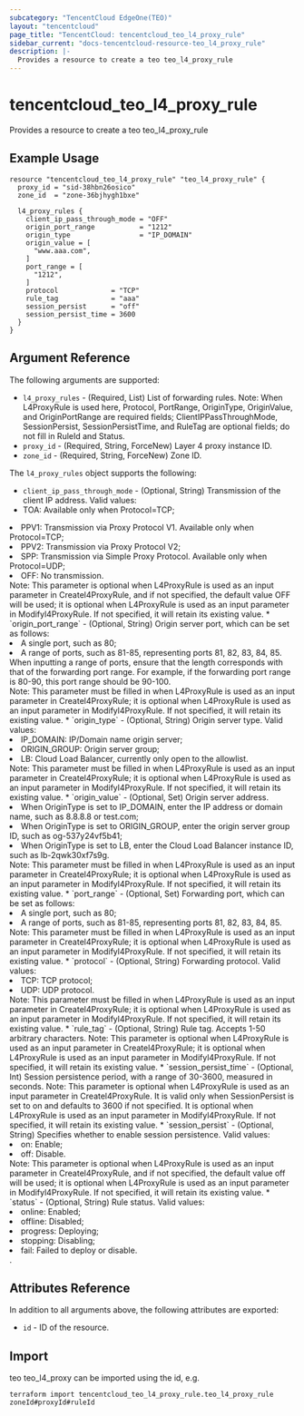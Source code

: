 ```yaml
---
subcategory: "TencentCloud EdgeOne(TEO)"
layout: "tencentcloud"
page_title: "TencentCloud: tencentcloud_teo_l4_proxy_rule"
sidebar_current: "docs-tencentcloud-resource-teo_l4_proxy_rule"
description: |-
  Provides a resource to create a teo teo_l4_proxy_rule
---
```


# tencentcloud_teo_l4_proxy_rule

Provides a resource to create a teo teo_l4_proxy_rule

## Example Usage

```hcl
resource "tencentcloud_teo_l4_proxy_rule" "teo_l4_proxy_rule" {
  proxy_id = "sid-38hbn26osico"
  zone_id  = "zone-36bjhygh1bxe"

  l4_proxy_rules {
    client_ip_pass_through_mode = "OFF"
    origin_port_range           = "1212"
    origin_type                 = "IP_DOMAIN"
    origin_value = [
      "www.aaa.com",
    ]
    port_range = [
      "1212",
    ]
    protocol             = "TCP"
    rule_tag             = "aaa"
    session_persist      = "off"
    session_persist_time = 3600
  }
}
```

## Argument Reference

The following arguments are supported:

* `l4_proxy_rules` - (Required, List) List of forwarding rules. Note: When L4ProxyRule is used here, Protocol, PortRange, OriginType, OriginValue, and OriginPortRange are required fields; ClientIPPassThroughMode, SessionPersist, SessionPersistTime, and RuleTag are optional fields; do not fill in RuleId and Status.
* `proxy_id` - (Required, String, ForceNew) Layer 4 proxy instance ID.
* `zone_id` - (Required, String, ForceNew) Zone ID.

The `l4_proxy_rules` object supports the following:

* `client_ip_pass_through_mode` - (Optional, String) Transmission of the client IP address. Valid values:<li>TOA: Available only when Protocol=TCP;</li> 
<li>PPV1: Transmission via Proxy Protocol V1. Available only when Protocol=TCP;</li>
<li>PPV2: Transmission via Proxy Protocol V2;</li> 
<li>SPP: Transmission via Simple Proxy Protocol. Available only when Protocol=UDP;</li> 
<li>OFF: No transmission.</li>
Note: This parameter is optional when L4ProxyRule is used as an input parameter in Createl4ProxyRule, and if not specified, the default value OFF will be used; it is optional when L4ProxyRule is used as an input parameter in Modifyl4ProxyRule. If not specified, it will retain its existing value.
* `origin_port_range` - (Optional, String) Origin server port, which can be set as follows:<li>A single port, such as 80;</li>
<li>A range of ports, such as 81-85, representing ports 81, 82, 83, 84, 85. When inputting a range of ports, ensure that the length corresponds with that of the forwarding port range. For example, if the forwarding port range is 80-90, this port range should be 90-100.</li>
Note: This parameter must be filled in when L4ProxyRule is used as an input parameter in Createl4ProxyRule; it is optional when L4ProxyRule is used as an input parameter in Modifyl4ProxyRule. If not specified, it will retain its existing value.
* `origin_type` - (Optional, String) Origin server type. Valid values:
<li>IP_DOMAIN: IP/Domain name origin server;</li>
<li>ORIGIN_GROUP: Origin server group;</li>
<li>LB: Cloud Load Balancer, currently only open to the allowlist.</li>
Note: This parameter must be filled in when L4ProxyRule is used as an input parameter in Createl4ProxyRule; it is optional when L4ProxyRule is used as an input parameter in Modifyl4ProxyRule. If not specified, it will retain its existing value.
* `origin_value` - (Optional, Set) Origin server address.
<li>When OriginType is set to IP_DOMAIN, enter the IP address or domain name, such as 8.8.8.8 or test.com;</li>
<li>When OriginType is set to ORIGIN_GROUP, enter the origin server group ID, such as og-537y24vf5b41;</li>
<li>When OriginType is set to LB, enter the Cloud Load Balancer instance ID, such as lb-2qwk30xf7s9g.</li>
Note: This parameter must be filled in when L4ProxyRule is used as an input parameter in Createl4ProxyRule; it is optional when L4ProxyRule is used as an input parameter in Modifyl4ProxyRule. If not specified, it will retain its existing value.
* `port_range` - (Optional, Set) Forwarding port, which can be set as follows:
<li>A single port, such as 80;</li>
<li>A range of ports, such as 81-85, representing ports 81, 82, 83, 84, 85.</li>
Note: This parameter must be filled in when L4ProxyRule is used as an input parameter in Createl4ProxyRule; it is optional when L4ProxyRule is used as an input parameter in Modifyl4ProxyRule. If not specified, it will retain its existing value.
* `protocol` - (Optional, String) Forwarding protocol. Valid values:
<li>TCP: TCP protocol;</li>
<li>UDP: UDP protocol.</li>
Note: This parameter must be filled in when L4ProxyRule is used as an input parameter in Createl4ProxyRule; it is optional when L4ProxyRule is used as an input parameter in Modifyl4ProxyRule. If not specified, it will retain its existing value.
* `rule_tag` - (Optional, String) Rule tag. Accepts 1-50 arbitrary characters.
Note: This parameter is optional when L4ProxyRule is used as an input parameter in Createl4ProxyRule; it is optional when L4ProxyRule is used as an input parameter in Modifyl4ProxyRule. If not specified, it will retain its existing value.
* `session_persist_time` - (Optional, Int) Session persistence period, with a range of 30-3600, measured in seconds.
Note: This parameter is optional when L4ProxyRule is used as an input parameter in Createl4ProxyRule. It is valid only when SessionPersist is set to on and defaults to 3600 if not specified. It is optional when L4ProxyRule is used as an input parameter in Modifyl4ProxyRule. If not specified, it will retain its existing value.
* `session_persist` - (Optional, String) Specifies whether to enable session persistence. Valid values:
<li>on: Enable;</li>
<li>off: Disable.</li>
Note: This parameter is optional when L4ProxyRule is used as an input parameter in Createl4ProxyRule, and if not specified, the default value off will be used; it is optional when L4ProxyRule is used as an input parameter in Modifyl4ProxyRule. If not specified, it will retain its existing value.
* `status` - (Optional, String) Rule status. Valid values:<li>online: Enabled;</li>
<li>offline: Disabled;</li>
<li>progress: Deploying;</li>
<li>stopping: Disabling;</li>
<li>fail: Failed to deploy or disable.</li>.

## Attributes Reference

In addition to all arguments above, the following attributes are exported:

* `id` - ID of the resource.




## Import

teo teo_l4_proxy can be imported using the id, e.g.

```
terraform import tencentcloud_teo_l4_proxy_rule.teo_l4_proxy_rule zoneId#proxyId#ruleId
```

